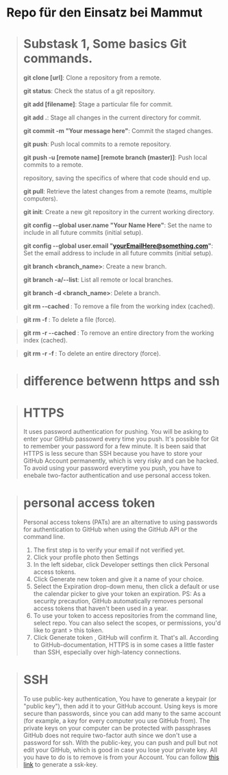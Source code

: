 # Repo für den Einsatz bei Mammut



> # Substask 1, Some basics Git commands.
>
> **git clone [url]**: Clone a repository from a remote.
> 
> **git status**: Check the status of a git repository.
> 
> **git add [filename]**: Stage a particular file for commit.
> 
> **git add .**: Stage all changes in the current directory for commit.
> 
> **git commit -m "Your message here"**: Commit the staged changes. 
> 
> **git push**: Push local commits to a remote repository.
> 
> **git push -u [remote name] [remote branch (master)]**: Push local commits to a remote.
> 
> repository, saving the specifics of where that code should end up.
> 
> **git pull**: Retrieve the latest changes from a remote (teams, multiple computers).
> 
> **git init**: Create a new git repository in the current working directory.
> 
> **git config --global user.name "Your Name Here"**: Set the name to include in all future commits (initial setup).
> 
> **git config --global user.email "yourEmailHere@something.com"**: Set the email address to include in all future commits (initial setup).
> 
> **git branch <branch_name>**:  Create a new branch.
> 
> **git branch -a/--list**:  List all remote or local branches.
>
> **git branch -d <branch_name>**: Delete a branch.
> 
> **git rm --cached <file name>**: To remove a file from the working index (cached).
  
> **git rm -f <file name>**:  To delete a file (force).
  
> **git rm -r --cached <directory name>**: To remove an entire directory from the working index (cached).
  
> **git rm -r -f <file name>**: To delete an entire directory (force).


> # difference betwenn https and ssh
 
> # HTTPS
> It uses password authentication for pushing. 
> You will be asking to enter your GitHub passowrd every time you push. It's possible for Git to remember your password for a few minute.
> It is been said that HTTPS is less secure than SSH because you have to store your GitHub Account permanently, which is very risky and 
> can be hacked. 
> To avoid using your password everytime you push, you have to enebale two-factor authentication and use personal access token.

> # personal access token
> Personal access tokens (PATs) are an alternative to using passwords for authentication to GitHub when using the GitHub API or the command line.
> 1. The first step is to verify your email if not verified yet.
> 2. Click your profile photo then Settings
> 3. In the left sidebar, click  Developer settings then click Personal access tokens.
> 4. Click Generate new token and give it a name of your choice.
> 5. Select the Expiration drop-down menu, then click a default or use the calendar picker to give your token an expiration. 
> PS: As a security precaution, GitHub automatically removes personal access tokens that haven't been used in a year. 
> 6. To use your token to access repositories from the command line, select repo. You can also select the scopes, or permissions, you'd like to grant >    this token.
> 7. Click Generate token , GitHub will confirm it. That's all. 
> According to GitHub-documentation, HTTPS is in some cases a little faster than SSH, especially over high-latency connections.

> # SSH
> To use public-key authentication, You have to generate a keypair (or "public key"), then add it to your GitHub account.
> Using keys is more secure than passwords, since you can add many to the same account 
>(for example, a key for every computer you use GitHub from). The private keys on your computer can be protected with passphrases
> GitHub does not require two-factor auth since we don't use a password for ssh.
> With the public-key, you can push and pull but not edit your GitHub, which is good in case you lose your private key. All you have to do is 
> to remove is from your Account. 
> You can follow 
> [this link](https://docs.github.com/en/authentication/connecting-to-github-with-ssh/generating-a-new-ssh-key-and-adding-it-to-the-ssh-agent)
> to generate a ssk-key.